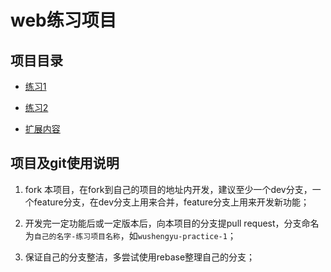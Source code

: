 # web练习项目

## 项目目录

  + [练习1](./practice-1.md)

  + [练习2](./practice-2.md)

  + [扩展内容](./plus.md)

## 项目及git使用说明

  1. fork 本项目，在fork到自己的项目的地址内开发，建议至少一个dev分支，一个feature分支，在dev分支上用来合并，feature分支上用来开发新功能；

  2. 开发完一定功能后或一定版本后，向本项目的分支提pull request，分支命名为`自己的名字-练习项目名称`，如`wushengyu-practice-1`；

  3. 保证自己的分支整洁，多尝试使用rebase整理自己的分支；



